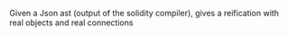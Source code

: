Given a Json ast (output of the solidity compiler), gives a  reification with real objects and real connections 